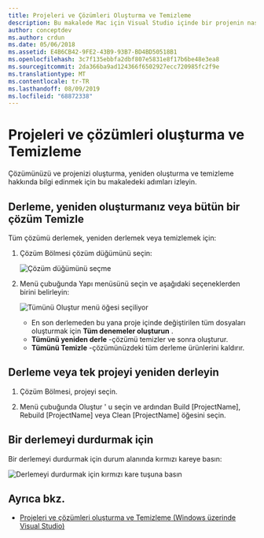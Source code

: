 ```yaml
---
title: Projeleri ve Çözümleri Oluşturma ve Temizleme
description: Bu makalede Mac için Visual Studio içinde bir projenin nasıl oluşturulacağı açıklanır
author: conceptdev
ms.author: crdun
ms.date: 05/06/2018
ms.assetid: E4B6CB42-9FE2-43B9-93B7-BD4BD50518B1
ms.openlocfilehash: 3c7f135ebbfa2dbf807e5831e8f17b6be48e3ea8
ms.sourcegitcommit: 2da366ba9ad124366f6502927ecc720985fc2f9e
ms.translationtype: MT
ms.contentlocale: tr-TR
ms.lasthandoff: 08/09/2019
ms.locfileid: "68872338"
---
```

# <a name="building-and-cleaning-projects-and-solutions"></a>Projeleri ve çözümleri oluşturma ve Temizleme

Çözümünüzü ve projenizi oluşturma, yeniden oluşturma ve temizleme hakkında bilgi edinmek için bu makaledeki adımları izleyin.

## <a name="to-build-rebuild-or-clean-an-entire-solution"></a>Derleme, yeniden oluşturmanız veya bütün bir çözüm Temizle

Tüm çözümü derlemek, yeniden derlemek veya temizlemek için:

1. Çözüm Bölmesi çözüm düğümünü seçin:

    ![Çözüm düğümünü seçme](media/compiling-and-building-image1.png)

2. Menü çubuğunda Yapı menüsünü seçin ve aşağıdaki seçeneklerden birini belirleyin:

    ![Tümünü Oluştur menü öğesi seçiliyor](media/compiling-and-building-image2.png)

    * En son derlemeden bu yana proje içinde değiştirilen tüm dosyaları oluşturmak için **Tüm denemeler oluşturun** .
    * **Tümünü yeniden derle** -çözümü temizler ve sonra oluşturur.
    * **Tümünü Temizle** -çözümünüzdeki tüm derleme ürünlerini kaldırır.

## <a name="to-build-or-rebuild-a-single-project"></a>Derleme veya tek projeyi yeniden derleyin

1. Çözüm Bölmesi, projeyi seçin.

2. Menü çubuğunda Oluştur ' u seçin ve ardından Build [ProjectName], Rebuild [ProjectName] veya Clean [ProjectName] öğesini seçin.

## <a name="to-stop-a-build"></a>Bir derlemeyi durdurmak için

Bir derlemeyi durdurmak için durum alanında kırmızı kareye basın:

![Derlemeyi durdurmak için kırmızı kare tuşuna basın](media/compiling-and-building-image3.png)

## <a name="see-also"></a>Ayrıca bkz.

- [Projeleri ve çözümleri oluşturma ve Temizleme (Windows üzerinde Visual Studio)](/visualstudio/ide/building-and-cleaning-projects-and-solutions-in-visual-studio)